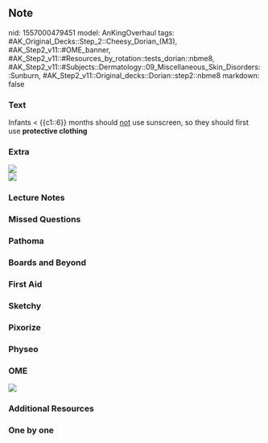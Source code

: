 ## Note
nid: 1557000479451
model: AnKingOverhaul
tags: #AK_Original_Decks::Step_2::Cheesy_Dorian_(M3), #AK_Step2_v11::#OME_banner, #AK_Step2_v11::#Resources_by_rotation::tests_dorian::nbme8, #AK_Step2_v11::#Subjects::Dermatology::09_Miscellaneous_Skin_Disorders::Sunburn, #AK_Step2_v11::Original_decks::Dorian::step2::nbme8
markdown: false

### Text
Infants < {{c1::6}} months should <u>not</u> use sunscreen, so
they should first use <b>protective clothing</b>

### Extra
<div>
  <i><img src="paste-783870186225665.jpg"></i>
</div>
<div>
  <i><img src="paste-781907386171393.jpg"></i>
</div>

### Lecture Notes


### Missed Questions


### Pathoma


### Boards and Beyond


### First Aid


### Sketchy


### Pixorize


### Physeo


### OME
<div class="ome-widget">
  <a href="https://onlinemeded.org?ref=anki"><img src=
  "_OME_AnkiFlashcards_General_7.png"></a>
</div>

### Additional Resources


### One by one

